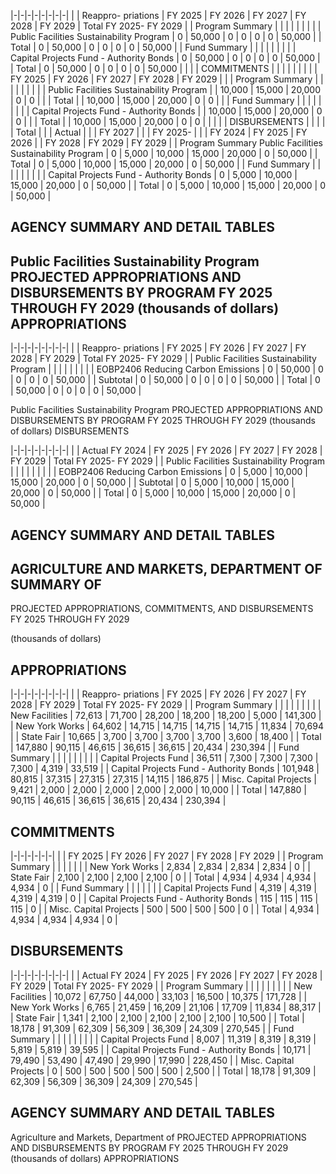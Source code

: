 |-|-|-|-|-|-|-|-|
| | Reappro-  priations | FY 2025 | FY 2026 | FY 2027 | FY 2028 | FY 2029 | Total FY 2025- FY 2029 |
| Program Summary | | | | | | | |
| Public Facilities Sustainability Program | 0 | 50,000 | 0 | 0 | 0 | 0 | 50,000 |
| Total | 0 | 50,000 | 0 | 0 | 0 | 0 | 50,000 |
| Fund Summary | | | | | | | |
| Capital Projects Fund - Authority Bonds | 0 | 50,000 | 0 | 0 | 0 | 0 | 50,000 |
| Total | 0 | 50,000 | 0 | 0 | 0 | 0 | 50,000 |
| | | COMMITMENTS | | | | | |
| | | FY 2025 | FY 2026 | FY 2027 | FY 2028 | FY 2029 | |
| Program Summary | | | | | | | |
| Public Facilities Sustainability Program | | 10,000 | 15,000 | 20,000 | 0 | 0 | |
| Total | | 10,000 | 15,000 | 20,000 | 0 | 0 | |
| Fund Summary | | | | | | | |
| Capital Projects Fund - Authority Bonds | | 10,000 | 15,000 | 20,000 | 0 | 0 | |
| Total | | 10,000 | 15,000 | 20,000 | 0 | 0 | |
| | | DISBURSEMENTS | | | | | Total |
| | Actual | | | FY 2027 | | | FY 2025- |
| | FY 2024 | FY 2025 | FY 2026 | | FY 2028 | FY 2029 | FY 2029 |
| Program Summary  Public Facilities Sustainability Program | 0 | 5,000 | 10,000 | 15,000 | 20,000 | 0 | 50,000 |
| Total | 0 | 5,000 | 10,000 | 15,000 | 20,000 | 0 | 50,000 |
| Fund Summary | | | | | | | |
| Capital Projects Fund - Authority Bonds | 0 | 5,000 | 10,000 | 15,000 | 20,000 | 0 | 50,000 |
| Total | 0 | 5,000 | 10,000 | 15,000 | 20,000 | 0 | 50,000 |

## **AGENCY SUMMARY AND DETAIL TABLES**

## **Public Facilities Sustainability Program PROJECTED APPROPRIATIONS AND DISBURSEMENTS BY PROGRAM FY 2025 THROUGH FY 2029 (thousands of dollars) APPROPRIATIONS**

|-|-|-|-|-|-|-|-|
| | Reappro-  priations | FY 2025 | FY 2026 | FY 2027 | FY 2028 | FY 2029 | Total FY 2025- FY 2029 |
| Public Facilities Sustainability Program | | | | | | | |
| EOBP2406 Reducing Carbon Emissions | 0 | 50,000 | 0 | 0 | 0 | 0 | 50,000 |
| Subtotal | 0 | 50,000 | 0 | 0 | 0 | 0 | 50,000 |
| Total | 0 | 50,000 | 0 | 0 | 0 | 0 | 50,000 |

Public Facilities Sustainability Program PROJECTED APPROPRIATIONS AND DISBURSEMENTS BY PROGRAM FY 2025 THROUGH FY 2029 (thousands of dollars) DISBURSEMENTS

|-|-|-|-|-|-|-|-|
| | Actual FY 2024 | FY 2025 | FY 2026 | FY 2027 | FY 2028 | FY 2029 | Total FY 2025- FY 2029 |
| Public Facilities Sustainability Program | | | | | | | |
| EOBP2406 Reducing Carbon Emissions | 0 | 5,000 | 10,000 | 15,000 | 20,000 | 0 | 50,000 |
| Subtotal | 0 | 5,000 | 10,000 | 15,000 | 20,000 | 0 | 50,000 |
| Total | 0 | 5,000 | 10,000 | 15,000 | 20,000 | 0 | 50,000 |

## **AGENCY SUMMARY AND DETAIL TABLES**

## **AGRICULTURE AND MARKETS, DEPARTMENT OF SUMMARY OF**

PROJECTED APPROPRIATIONS, COMMITMENTS, AND DISBURSEMENTS FY 2025 THROUGH FY 2029

(thousands of dollars)

## **APPROPRIATIONS**

|-|-|-|-|-|-|-|-|
| | Reappro-  priations | FY 2025 | FY 2026 | FY 2027 | FY 2028 | FY 2029 | Total FY 2025- FY 2029 |
| Program Summary | | | | | | | |
| New Facilities | 72,613 | 71,700 | 28,200 | 18,200 | 18,200 | 5,000 | 141,300 |
| New York Works | 64,602 | 14,715 | 14,715 | 14,715 | 14,715 | 11,834 | 70,694 |
| State Fair | 10,665 | 3,700 | 3,700 | 3,700 | 3,700 | 3,600 | 18,400 |
| Total | 147,880 | 90,115 | 46,615 | 36,615 | 36,615 | 20,434 | 230,394 |
| Fund Summary | | | | | | | |
| Capital Projects Fund | 36,511 | 7,300 | 7,300 | 7,300 | 7,300 | 4,319 | 33,519 |
| Capital Projects Fund - Authority Bonds | 101,948 | 80,815 | 37,315 | 27,315 | 27,315 | 14,115 | 186,875 |
| Misc. Capital Projects | 9,421 | 2,000 | 2,000 | 2,000 | 2,000 | 2,000 | 10,000 |
| Total | 147,880 | 90,115 | 46,615 | 36,615 | 36,615 | 20,434 | 230,394 |

## **COMMITMENTS**

|-|-|-|-|-|-|
| | FY 2025 | FY 2026 | FY 2027 | FY 2028 | FY 2029 |
| Program Summary | | | | | |
| New York Works | 2,834 | 2,834 | 2,834 | 2,834 | 0 |
| State Fair | 2,100 | 2,100 | 2,100 | 2,100 | 0 |
| Total | 4,934 | 4,934 | 4,934 | 4,934 | 0 |
| Fund Summary | | | | | |
| Capital Projects Fund | 4,319 | 4,319 | 4,319 | 4,319 | 0 |
| Capital Projects Fund - Authority Bonds | 115 | 115 | 115 | 115 | 0 |
| Misc. Capital Projects | 500 | 500 | 500 | 500 | 0 |
| Total | 4,934 | 4,934 | 4,934 | 4,934 | 0 |

## **DISBURSEMENTS**

|-|-|-|-|-|-|-|-|
| | Actual FY 2024 | FY 2025 | FY 2026 | FY 2027 | FY 2028 | FY 2029 | Total FY 2025- FY 2029 |
| Program Summary | | | | | | | |
| New Facilities | 10,072 | 67,750 | 44,000 | 33,103 | 16,500 | 10,375 | 171,728 |
| New York Works | 6,765 | 21,459 | 16,209 | 21,106 | 17,709 | 11,834 | 88,317 |
| State Fair | 1,341 | 2,100 | 2,100 | 2,100 | 2,100 | 2,100 | 10,500 |
| Total | 18,178 | 91,309 | 62,309 | 56,309 | 36,309 | 24,309 | 270,545 |
| Fund Summary | | | | | | | |
| Capital Projects Fund | 8,007 | 11,319 | 8,319 | 8,319 | 5,819 | 5,819 | 39,595 |
| Capital Projects Fund - Authority Bonds | 10,171 | 79,490 | 53,490 | 47,490 | 29,990 | 17,990 | 228,450 |
| Misc. Capital Projects | 0 | 500 | 500 | 500 | 500 | 500 | 2,500 |
| Total | 18,178 | 91,309 | 62,309 | 56,309 | 36,309 | 24,309 | 270,545 |

## **AGENCY SUMMARY AND DETAIL TABLES**

Agriculture and Markets, Department of PROJECTED APPROPRIATIONS AND DISBURSEMENTS BY PROGRAM FY 2025 THROUGH FY 2029 (thousands of dollars) APPROPRIATIONS